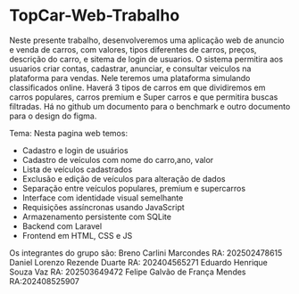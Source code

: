 # TopCar-Web-Trabalho

Neste presente trabalho, desenvolveremos uma aplicação web de anuncio e venda de carros, com valores, tipos diferentes de carros, preços, descrição do carro, e sitema de login de usuarios.
O sistema permitira aos usuarios criar contas, cadastrar, anunciar, e consultar veiculos na plataforma para vendas. Nele teremos uma plataforma simulando classificados online.
Haverá 3 tipos de carros em que dividiremos em carros populares, carros premium e Super carros e que permitira buscas filtradas.
Há no github um documento para o benchmark e outro documento para o design do figma.

Tema:
Nesta pagina web temos:
- Cadastro e login de usuários
- Cadastro de veículos com nome do carro,ano, valor
- Lista de veículos cadastrados
- Exclusão e edição de veículos para alteração de dados
- Separação entre veículos populares, premium e supercarros
- Interface com identidade visual semelhante
- Requisições assíncronas usando JavaScript
- Armazenamento persistente com SQLite
- Backend com Laravel
- Frontend em HTML, CSS e JS


Os integrantes do grupo são:
Breno Carlini Marcondes   RA: 202502478615
Daniel Lorenzo Rezende Duarte   RA: 202404565271
Eduardo Henrique Souza Vaz   RA: 202503649472
Felipe Galvão de França Mendes   RA:202408525907 

